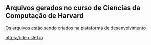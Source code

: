 ## Arquivos gerados no curso de Ciencias da Computação de Harvard

Os arquivos estão sendo criados na plataforma de desenvolvimento

https://ide.cs50.io
